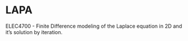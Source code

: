 # LAPA
ELEC4700 - Finite Difference modeling of the Laplace equation in 2D and it’s solution by iteration.

